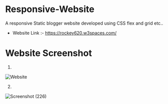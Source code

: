 # Responsive-Website
A responsive Static blogger website developed using CSS flex and grid etc..

* Website Link :- https://rockey620.w3spaces.com/


# Website Screenshot

1.
![Website](https://user-images.githubusercontent.com/82793670/149759540-060b5af3-a49b-43d2-9dce-61f872e561d8.png)

2. 
![Screenshot (226)](https://user-images.githubusercontent.com/82793670/149759226-bfeebaea-ad8d-4ea2-8c69-f12a4614c9ff.png)
